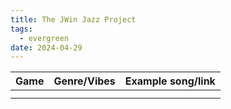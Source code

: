 ```yaml
---
title: The JWin Jazz Project
tags:
  - evergreen
date: 2024-04-29
---
```


| Game | Genre/Vibes | Example song/link |
| ---- | ----------- | ----------------- |
|      |             |                   |
|      |             |                   |
